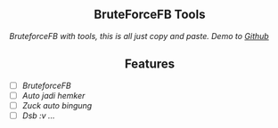 <h2 align="center">BruteForceFB Tools</h2>

_BruteforceFB with tools, this is all just copy and paste. Demo to [Github](https://github.com/FR13ND8/BRUTEFORCEnew)_

<h2 align="center">Features</h2>

- [ ] *BruteforceFB*
- [ ] *Auto jadi hemker*
- [ ] *Zuck auto bingung*
- [ ] *Dsb :v ...*
